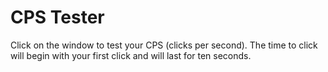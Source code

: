 # CPS Tester

Click on the window to test your CPS (clicks per second). The time to click will begin with your first click and will last for ten seconds.
